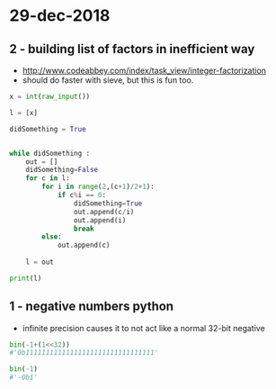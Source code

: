 # 29-dec-2018

## 2 - building list of factors in inefficient way

- http://www.codeabbey.com/index/task_view/integer-factorization
- should do faster with sieve, but this is fun too.

```python
x = int(raw_input())

l = [x]

didSomething = True


while didSomething :
    out = []
    didSomething=False
    for c in l:
        for i in range(2,(c+1)/2+1):
            if c%i == 0:
                didSomething=True
                out.append(c/i)
                out.append(i)
                break
        else:
            out.append(c)
                
    l = out

print(l)
```

## 1 - negative numbers python

- infinite precision causes it to not act like a normal 32-bit negative

```python
bin(-1+(1<<32))
#'0b11111111111111111111111111111111'

bin(-1)
#'-0b1'
```
